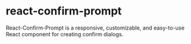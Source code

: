 # react-confirm-prompt
 React-Confirm-Prompt is a responsive, customizable, and easy-to-use React component for creating confirm dialogs.
